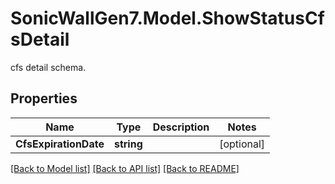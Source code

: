 # SonicWallGen7.Model.ShowStatusCfsDetail
cfs detail schema.

## Properties

Name | Type | Description | Notes
------------ | ------------- | ------------- | -------------
**CfsExpirationDate** | **string** |  | [optional] 

[[Back to Model list]](../README.md#documentation-for-models) [[Back to API list]](../README.md#documentation-for-api-endpoints) [[Back to README]](../README.md)

